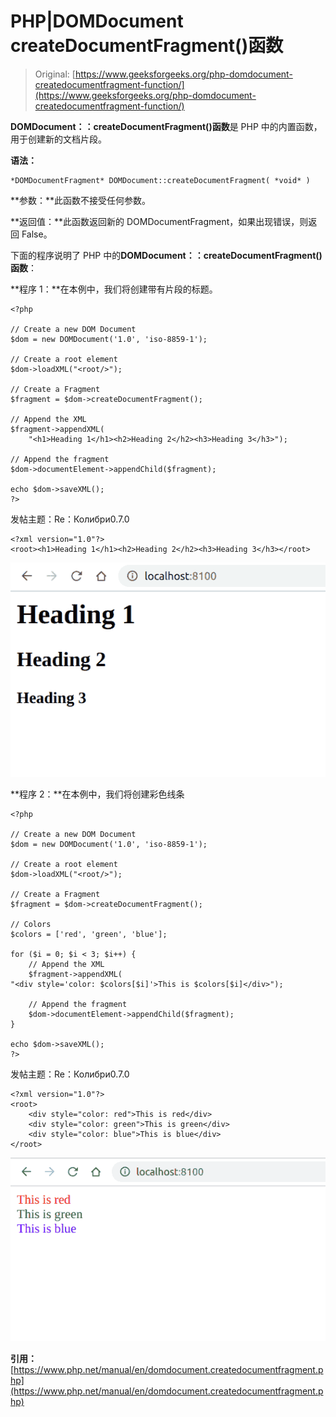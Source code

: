 # PHP|DOMDocument createDocumentFragment()函数

> Original: [https://www.geeksforgeeks.org/php-domdocument-createdocumentfragment-function/](https://www.geeksforgeeks.org/php-domdocument-createdocumentfragment-function/)

**DOMDocument：：createDocumentFragment()函数**是 PHP 中的内置函数，用于创建新的文档片段。

**语法：**

```
*DOMDocumentFragment* DOMDocument::createDocumentFragment( *void* )
```

**参数：**此函数不接受任何参数。

**返回值：**此函数返回新的 DOMDocumentFragment，如果出现错误，则返回 False。

下面的程序说明了 PHP 中的**DOMDocument：：createDocumentFragment()函数**：

**程序 1：**在本例中，我们将创建带有片段的标题。

```
<?php

// Create a new DOM Document
$dom = new DOMDocument('1.0', 'iso-8859-1');

// Create a root element
$dom->loadXML("<root/>");

// Create a Fragment
$fragment = $dom->createDocumentFragment();

// Append the XML
$fragment->appendXML(
    "<h1>Heading 1</h1><h2>Heading 2</h2><h3>Heading 3</h3>");

// Append the fragment
$dom->documentElement->appendChild($fragment);

echo $dom->saveXML();
?>
```

发帖主题：Re：Колибри0.7.0

```
<?xml version="1.0"?>
<root><h1>Heading 1</h1><h2>Heading 2</h2><h3>Heading 3</h3></root>
```

![](img/f702e819c30ddf0322b2d0a0575ae3f4.png)

**程序 2：**在本例中，我们将创建彩色线条

```
<?php

// Create a new DOM Document
$dom = new DOMDocument('1.0', 'iso-8859-1');

// Create a root element
$dom->loadXML("<root/>");

// Create a Fragment
$fragment = $dom->createDocumentFragment();

// Colors
$colors = ['red', 'green', 'blue'];

for ($i = 0; $i < 3; $i++) {
    // Append the XML
    $fragment->appendXML(
"<div style='color: $colors[$i]'>This is $colors[$i]</div>");

    // Append the fragment
    $dom->documentElement->appendChild($fragment);
}

echo $dom->saveXML();
?>
```

发帖主题：Re：Колибри0.7.0

```
<?xml version="1.0"?>
<root>
    <div style="color: red">This is red</div>
    <div style="color: green">This is green</div>
    <div style="color: blue">This is blue</div>
</root>
```

![](img/a6334dd7508c45186ae158993f71c2d5.png)

**引用：**[https://www.php.net/manual/en/domdocument.createdocumentfragment.php](https://www.php.net/manual/en/domdocument.createdocumentfragment.php)